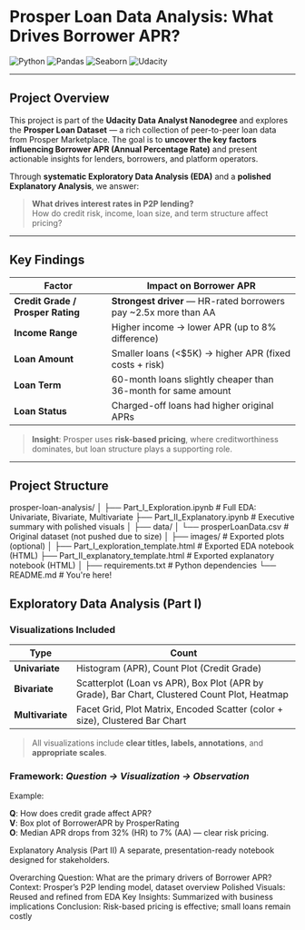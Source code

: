 # Prosper Loan Data Analysis: What Drives Borrower APR?

![Python](https://img.shields.io/badge/Python-3.8%2B-blue)
![Pandas](https://img.shields.io/badge/Pandas-1.5%2B-green)
![Seaborn](https://img.shields.io/badge/Seaborn-0.12%2B-orange)
![Udacity](https://img.shields.io/badge/Udacity-Data%20Analyst%20Nanodegree-success)

---

## Project Overview

This project is part of the **Udacity Data Analyst Nanodegree** and explores the **Prosper Loan Dataset** — a rich collection of peer-to-peer loan data from Prosper Marketplace. The goal is to **uncover the key factors influencing Borrower APR (Annual Percentage Rate)** and present actionable insights for lenders, borrowers, and platform operators.

Through **systematic Exploratory Data Analysis (EDA)** and a **polished Explanatory Analysis**, we answer:

> **What drives interest rates in P2P lending?**  
> How do credit risk, income, loan size, and term structure affect pricing?

---

## Key Findings

| Factor | Impact on Borrower APR |
|-------|------------------------|
| **Credit Grade / Prosper Rating** | **Strongest driver** — HR-rated borrowers pay ~2.5x more than AA |
| **Income Range** | Higher income → lower APR (up to 8% difference) |
| **Loan Amount** | Smaller loans (<$5K) → higher APR (fixed costs + risk) |
| **Loan Term** | 60-month loans slightly cheaper than 36-month for same amount |
| **Loan Status** | Charged-off loans had higher original APRs |

> **Insight**: Prosper uses **risk-based pricing**, where creditworthiness dominates, but loan structure plays a supporting role.

---

## Project Structure
prosper-loan-analysis/
│
├── Part_I_Exploration.ipynb          # Full EDA: Univariate, Bivariate, Multivariate
├── Part_II_Explanatory.ipynb         # Executive summary with polished visuals
│
├── data/
│   └── prosperLoanData.csv           # Original dataset (not pushed due to size)
│
├── images/                           # Exported plots (optional)
│
├── Part_I_exploration_template.html  # Exported EDA notebook (HTML)
├── Part_II_explanatory_template.html # Exported explanatory notebook (HTML)
│
├── requirements.txt                  # Python dependencies
└── README.md                         # You're here!


## Exploratory Data Analysis (Part I)

### Visualizations Included
| Type | Count |
|------|-------|
| **Univariate** | Histogram (APR), Count Plot (Credit Grade) |
| **Bivariate** | Scatterplot (Loan vs APR), Box Plot (APR by Grade), Bar Chart, Clustered Count Plot, Heatmap |
| **Multivariate** | Facet Grid, Plot Matrix, Encoded Scatter (color + size), Clustered Bar Chart |

> All visualizations include **clear titles, labels, annotations**, and **appropriate scales**.

### Framework: *Question → Visualization → Observation*
Example:

**Q**: How does credit grade affect APR?  
**V**: Box plot of BorrowerAPR by ProsperRating  
**O**: Median APR drops from 32% (HR) to 7% (AA) — clear risk pricing.

Explanatory Analysis (Part II)
A separate, presentation-ready notebook designed for stakeholders.

Overarching Question: What are the primary drivers of Borrower APR?
Context: Prosper’s P2P lending model, dataset overview
Polished Visuals: Reused and refined from EDA
Key Insights: Summarized with business implications
Conclusion: Risk-based pricing is effective; small loans remain costly
